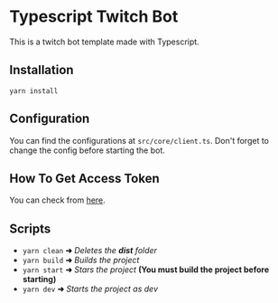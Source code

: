 # Typescript Twitch Bot
This is a twitch bot template made with Typescript.

## Installation
```
yarn install
```

## Configuration
You can find the configurations at `src/core/client.ts`. Don't forget to change the config before starting the bot.

## How To Get Access Token
You can check from [here](https://dev.twitch.tv/docs/authentication/getting-tokens-oauth#oauth-implicit-code-flow).


## Scripts
- `yarn clean` **➜** *Deletes the **dist** folder*
- `yarn build` **➜** *Builds the project*
- `yarn start` **➜** *Stars the project* **(You must build the project before starting)**
- `yarn dev` **➜** *Starts the project as dev*